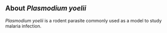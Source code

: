 About *Plasmodium yoelii* 
-------------------------

*Plasmodium yoelii* is a rodent parasite commonly used as a model to study malaria infection.
